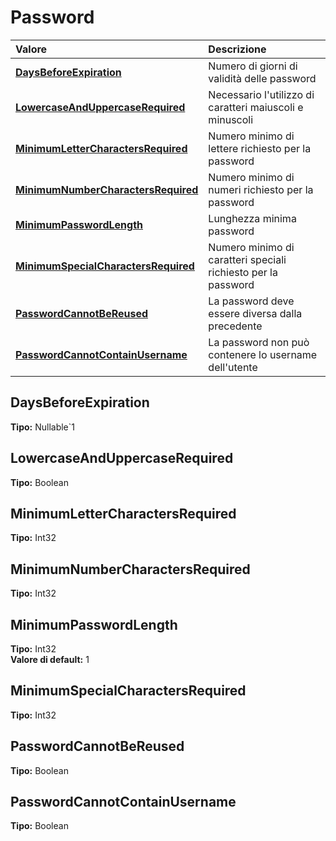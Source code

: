 # Password

| Valore| Descrizione |
| :--- | :--- |
| [**DaysBeforeExpiration**](password.md#daysbeforeexpiration) | Numero di giorni di validità delle password |
| [**LowercaseAndUppercaseRequired**](password.md#lowercaseanduppercaserequired) | Necessario l'utilizzo di caratteri maiuscoli e minuscoli |
| [**MinimumLetterCharactersRequired**](password.md#minimumlettercharactersrequired) | Numero minimo di lettere richiesto per la password |
| [**MinimumNumberCharactersRequired**](password.md#minimumnumbercharactersrequired) | Numero minimo di numeri richiesto per la password |
| [**MinimumPasswordLength**](password.md#minimumpasswordlength) | Lunghezza minima password |
| [**MinimumSpecialCharactersRequired**](password.md#minimumspecialcharactersrequired) | Numero minimo di caratteri speciali richiesto per la password |
| [**PasswordCannotBeReused**](password.md#passwordcannotbereused) | La password deve essere diversa dalla precedente |
| [**PasswordCannotContainUsername**](password.md#passwordcannotcontainusername) | La password non può contenere lo username dell'utente |

## DaysBeforeExpiration 

**Tipo:** Nullable`1	 

## LowercaseAndUppercaseRequired 

**Tipo:** Boolean	 

## MinimumLetterCharactersRequired 

**Tipo:** Int32	 

## MinimumNumberCharactersRequired 

**Tipo:** Int32	 

## MinimumPasswordLength 

**Tipo:** Int32	 
**Valore di default:** 1	 

## MinimumSpecialCharactersRequired 

**Tipo:** Int32	 

## PasswordCannotBeReused 

**Tipo:** Boolean	 

## PasswordCannotContainUsername 

**Tipo:** Boolean	 



